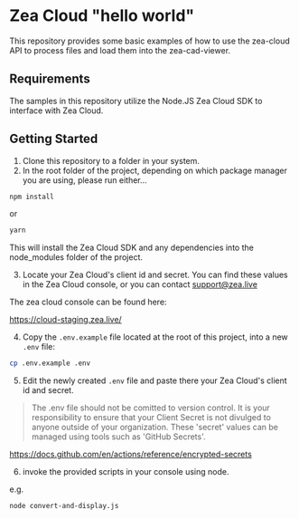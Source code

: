 # Zea Cloud "hello world"

This repository provides some basic examples of how to use the zea-cloud API to process files and load them into the zea-cad-viewer.

## Requirements

The samples in this repository utilize the Node.JS Zea Cloud SDK to interface with Zea Cloud.

## Getting Started

1. Clone this repository to a folder in your system. 
2. In the root folder of the project, depending on which package manager you are using, please run either...
```bash
npm install
```
or 
```bash
yarn
```

This will install the Zea Cloud SDK and any dependencies into the node_modules folder of the project.

3. Locate your Zea Cloud's client id and secret. You can find these values in the Zea Cloud console, or you can contact support@zea.live

The zea cloud console can be found here:

https://cloud-staging.zea.live/

4. Copy the `.env.example` file located at the root of this project, into a new `.env` file:

```bash
cp .env.example .env
```
 
5. Edit the newly created `.env` file and paste there your Zea Cloud's client id and secret. 

> The .env file should not be comitted to version control. It is your responsibility to ensure that your Client Secret is not divulged to anyone outside of your organization. These 'secret' values can be managed using tools such as 'GitHub Secrets'.

https://docs.github.com/en/actions/reference/encrypted-secrets


6. invoke the provided scripts in your console using node.

e.g. 
```
node convert-and-display.js
```
